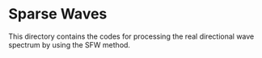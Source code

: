 # Sparse Waves

This directory contains the codes for processing the real directional wave spectrum by using the SFW method.
